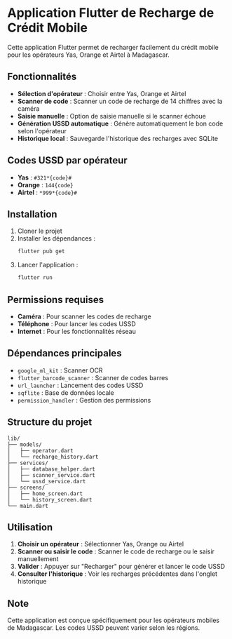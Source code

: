 # Application Flutter de Recharge de Crédit Mobile

Cette application Flutter permet de recharger facilement du crédit mobile pour les opérateurs Yas, Orange et Airtel à Madagascar.

## Fonctionnalités

- **Sélection d'opérateur** : Choisir entre Yas, Orange et Airtel
- **Scanner de code** : Scanner un code de recharge de 14 chiffres avec la caméra
- **Saisie manuelle** : Option de saisie manuelle si le scanner échoue
- **Génération USSD automatique** : Génère automatiquement le bon code selon l'opérateur
- **Historique local** : Sauvegarde l'historique des recharges avec SQLite

## Codes USSD par opérateur

- **Yas** : `#321*{code}#`
- **Orange** : `144{code}`
- **Airtel** : `*999*{code}#`

## Installation

1. Cloner le projet
2. Installer les dépendances :
   ```bash
   flutter pub get
   ```
3. Lancer l'application :
   ```bash
   flutter run
   ```

## Permissions requises

- **Caméra** : Pour scanner les codes de recharge
- **Téléphone** : Pour lancer les codes USSD
- **Internet** : Pour les fonctionnalités réseau

## Dépendances principales

- `google_ml_kit` : Scanner OCR
- `flutter_barcode_scanner` : Scanner de codes barres
- `url_launcher` : Lancement des codes USSD
- `sqflite` : Base de données locale
- `permission_handler` : Gestion des permissions

## Structure du projet

```
lib/
├── models/
│   ├── operator.dart
│   └── recharge_history.dart
├── services/
│   ├── database_helper.dart
│   ├── scanner_service.dart
│   └── ussd_service.dart
├── screens/
│   ├── home_screen.dart
│   └── history_screen.dart
└── main.dart
```

## Utilisation

1. **Choisir un opérateur** : Sélectionner Yas, Orange ou Airtel
2. **Scanner ou saisir le code** : Scanner le code de recharge ou le saisir manuellement
3. **Valider** : Appuyer sur "Recharger" pour générer et lancer le code USSD
4. **Consulter l'historique** : Voir les recharges précédentes dans l'onglet historique

## Note

Cette application est conçue spécifiquement pour les opérateurs mobiles de Madagascar. Les codes USSD peuvent varier selon les régions.
